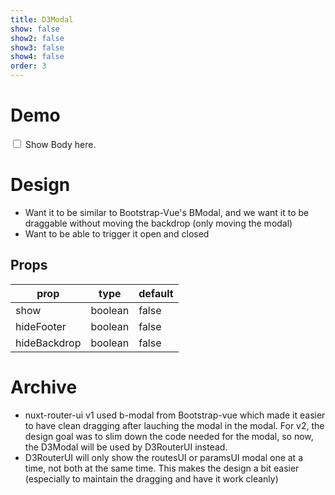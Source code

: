 ```yaml
---
title: D3Modal
show: false
show2: false
show3: false
show4: false
order: 3
---
```


# Demo

<input v-model="show" type="checkbox" > Show
<D3Modal title="Routes" :show="show" v-on:close="() => show = false" >
  Body here.
</D3Modal>

# Design

* Want it to be similar to Bootstrap-Vue's BModal, and we want it to be draggable without moving the backdrop (only moving the modal)
* Want to be able to trigger it open and closed

## Props

| prop | type | default | 
| --- | --- | --- |
| show | boolean | false |
| hideFooter | boolean | false |
| hideBackdrop | boolean | false |

# Archive
* nuxt-router-ui v1 used b-modal from Bootstrap-vue which made it easier to have clean dragging after lauching the modal in the modal. For v2, the design goal was to slim down the code needed for the modal, so now, the D3Modal will be used by D3RouterUI instead. 
* D3RouterUI will only show the routesUI or paramsUI modal one at a time, not both at the same time. This makes the design a bit easier (especially to maintain the dragging and have it work cleanly)  
